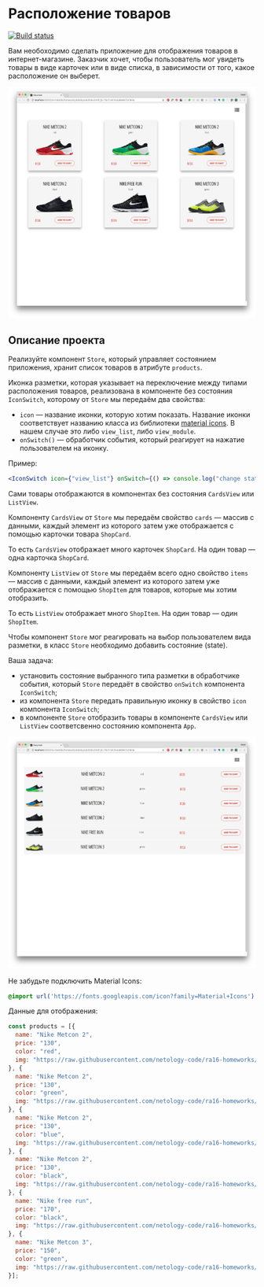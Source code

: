 Расположение товаров
===

[![Build status](https://ci.appveyor.com/api/projects/status/87f1wqviv0119jr0/branch/main?svg=true)](https://ci.appveyor.com/project/FutureofMankind/ra-events-products/branch/main)

Вам необоходимо сделать приложение для отображения товаров в интернет-магазине. Заказчик хочет, чтобы пользователь мог увидеть товары в виде карточек или в виде списка, в зависимости от того, какое расположение он выберет. 

![cards view](pic/card_view.png)

## Описание проекта

Реализуйте компонент `Store`, который управляет состоянием приложения, хранит список товаров в атрибуте `products`.

Иконка разметки, которая указывает на переключение между типами расположения товаров, реализована в компоненте без состояния `IconSwitch`, которому от `Store` мы передаём два свойства:
- `icon` — название иконки, которую хотим показать. Название иконки соответствует названию класса из библиотеки [material icons](https://material.io/icons/#ic_view_module). В нашем случае это либо `view_list`, либо `view_module`.
- `onSwitch()` — обработчик события, который реагирует на нажатие пользователем на иконку.

Пример:
```jsx
<IconSwitch icon={"view_list"} onSwitch={() => console.log("change state here")}/>
```
Сами товары отображаются в компонентах без состояния `CardsView` или `ListView`.

Компоненту `CardsView` от `Store` мы передаём свойство `cards` — массив с данными, каждый элемент из которого затем уже отображается с помощью карточки товара `ShopCard`.

То есть `CardsView` отображает много карточек `ShopCard`. На один товар — одна карточка `ShopCard`.

Компоненту `ListView` от `Store` мы передаём всего одно свойство `items` — массив с данными, каждый элемент из которого затем уже отображается с помощью `ShopItem` для товаров, которые мы хотим отобразить.

То есть `ListView` отображает много `ShopItem`. На один товар — один `ShopItem`.

Чтобы компонент `Store` мог реагировать на выбор пользователем вида разметки, в класс `Store` необходимо добавить состояние (state).

Ваша задача:
- установить состояние выбранного типа разметки в обработчике события, который `Store` передаёт в свойство `onSwitch` компонента `IconSwitch`;
- из компонента `Store` передать правильную иконку в свойство `icon` компонента `IconSwitch`;
- в компоненте `Store` отобразить товары в компоненте `CardsView` или `ListView` соответсвенно состоянию компонента `App`.

![list_view](pic/list_view.png)

Не забудьте подключить Material Icons:
```css
@import url('https://fonts.googleapis.com/icon?family=Material+Icons')
```

Данные для отображения:
```js
const products = [{
  name: "Nike Metcon 2",
  price: "130",
  color: "red",
  img: "https://raw.githubusercontent.com/netology-code/ra16-homeworks/master/events-state/layouts/img/1.jpg"
}, {
  name: "Nike Metcon 2",
  price: "130",
  color: "green",
  img: "https://raw.githubusercontent.com/netology-code/ra16-homeworks/master/events-state/layouts/img/2.jpg"
}, {
  name: "Nike Metcon 2",
  price: "130",
  color: "blue",
  img: "https://raw.githubusercontent.com/netology-code/ra16-homeworks/master/events-state/layouts/img/3.jpg"
}, {
  name: "Nike Metcon 2",
  price: "130",
  color: "black",
  img: "https://raw.githubusercontent.com/netology-code/ra16-homeworks/master/events-state/layouts/img/4.jpg"
}, {
  name: "Nike free run",
  price: "170",
  color: "black",
  img: "https://raw.githubusercontent.com/netology-code/ra16-homeworks/master/events-state/layouts/img/7.jpg"
}, {
  name: "Nike Metcon 3",
  price: "150",
  color: "green",
  img: "https://raw.githubusercontent.com/netology-code/ra16-homeworks/master/events-state/layouts/img/5.jpg"
}];
```
